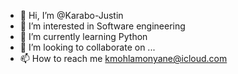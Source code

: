 - 👋 Hi, I’m @Karabo-Justin
- 👀 I’m interested in Software engineering
- 🌱 I’m currently learning Python
- 💞️ I’m looking to collaborate on ...
- 📫 How to reach me kmohlamonyane@icloud.com

<!---
Karabo-Justin/Karabo-Justin is a ✨ special ✨ repository because its `README.md` (this file) appears on your GitHub profile.
You can click the Preview link to take a look at your changes.
--->
